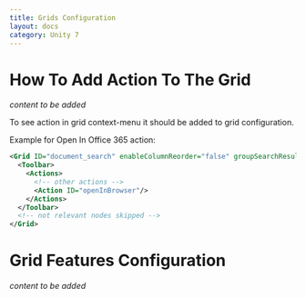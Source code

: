 ```yaml
---
title: Grids Configuration
layout: docs
category: Unity 7
---
```

# How To Add Action To The Grid

*content to be added*

To see action in grid context-menu it should be added to grid configuration.

Example for Open In Office 365 action:

```xml
<Grid ID="document_search" enableColumnReorder="false" groupSearchResults="false">
  <Toolbar>
    <Actions>
      <!-- other actions -->
      <Action ID="openInBrowser"/>
    </Actions>
  </Toolbar>
  <!-- not relevant nodes skipped -->
</Grid>

```
# Grid Features Configuration

*content to be added*
